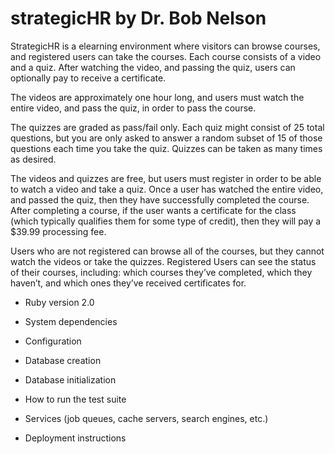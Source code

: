 strategicHR by Dr. Bob Nelson
=============================
StrategicHR is a elearning environment where visitors can browse courses, and registered users can take the courses. Each course consists of a video and a quiz.  After watching the video, and passing the quiz, users can optionally pay to receive a certificate.  

The videos are approximately one hour long, and users must watch the entire video, and pass the quiz, in order to pass the course.

The quizzes are graded as pass/fail only.  Each quiz might consist of 25 total questions, but you are only asked to answer a random subset of 15 of those questions each time you take the quiz.  Quizzes can be taken as many times as desired.

The videos and quizzes are free, but users must register in order to be able to watch a video and take a quiz.  Once a user has watched the entire video, and passed the quiz, then they have successfully completed the course.  After completing a course, if the user wants a certificate for the class (which typically qualifies them for some type of credit), then they will pay a $39.99 processing fee.

Users who are not registered can browse all of the courses, but they cannot watch the videos or take the quizzes.   Registered Users can see the status of their courses, including:  which courses they’ve completed, which they haven’t, and which ones they’ve received certificates for.


* Ruby version 2.0

* System dependencies

* Configuration

* Database creation

* Database initialization

* How to run the test suite

* Services (job queues, cache servers, search engines, etc.)

* Deployment instructions





